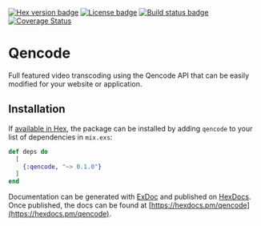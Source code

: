 [![Hex version badge](https://img.shields.io/hexpm/v/qencode.svg)](https://hex.pm/packages/qencode)
[![License badge](https://img.shields.io/hexpm/l/qencode.svg)](https://github.com/char0n/qencode/blob/master/LICENSE.md)
[![Build status badge](https://img.shields.io/circleci/project/github/char0n/qencode/master.svg)](https://circleci.com/gh/char0n/qencode/tree/master)
[![Coverage Status](https://coveralls.io/repos/github/char0n/qencode/badge.svg?branch=master)](https://coveralls.io/github/char0n/qencode?branch=master)

# Qencode

Full featured video transcoding using the Qencode API that can be
easily modified for your website or application.

## Installation

If [available in Hex](https://hex.pm/docs/publish), the package can be installed
by adding `qencode` to your list of dependencies in `mix.exs`:

```elixir
def deps do
  [
    {:qencode, "~> 0.1.0"}
  ]
end
```

Documentation can be generated with [ExDoc](https://github.com/elixir-lang/ex_doc)
and published on [HexDocs](https://hexdocs.pm). Once published, the docs can
be found at [https://hexdocs.pm/qencode](https://hexdocs.pm/qencode).

